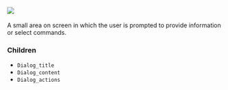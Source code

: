 ## ![](https://img.shields.io/badge/-candidate-yellow.svg?style=flat-square)
A small area on screen in which the user is prompted to provide information or select commands.

### Children
* `Dialog_title`
* `Dialog_content`
* `Dialog_actions`



